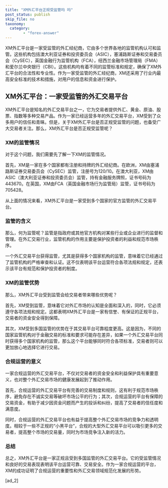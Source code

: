 ```yaml
---
title: "XM外汇平台正规受监管吗 吗"
post_status: publish
skip_file: no
taxonomy:
  category:
        - "forex-answer"
---
```


XM外汇平台是一家受监管的外汇经纪商，它由多个世界各地的监管机构认可和监管。这些机构包括澳大利亚证券和投资委员会（ASIC），塞浦路斯证券和交易委员会（CySEC），英国金融行为监管机构（FCA），纽西兰金融市场管理局（FMA）和爱尔兰中央银行（CBI）。这些机构均有着不同的监管标准和规定，确保了XM外汇平台的合法性和专业性。作为一家受监管的外汇经纪商，XM还采用了行业内最高安全标准的技术和措施，对用户的信息和资金进行保护。

## XM外汇平台：一家受监管的外汇交易平台

XM外汇平台是知名的外汇交易平台之一，它为交易者提供外汇、黄金、原油、股票、指数等多种交易产品。作为一家已经运营多年的外汇交易平台，XM受到了众多用户的信任和青睐。但是，关于XM外汇平台是否正规受监管的问题，也备受广大交易者关注。那么，XM外汇平台是否正规受监管呢？

### XM的监管情况

对于这个问题，我们需要先了解一下XM的监管情况。

首先，XM是一家在多个国家都有注册和持牌的外汇经纪商。在欧洲，XM由塞浦路斯证券交易委员会（CySEC）监管，注册号为120/10。在澳大利亚，XM由ASIC（澳大利亚证券和投资委员会）监管，持有金融服务牌照，证书号码为443670。在英国，XM由FCA（英国金融市场行为监管局）监管，证书号码为705428。

从上面的情况来看，XM外汇平台是一家受到多个国家的官方监管的外汇交易平台。

### 监管的含义

那么，何为监管呢？监管是指政府或其他官方机构对某些行业或企业进行的监督和管理。在外汇交易行业，监管机构的作用主要是保护投资者的利益和规范市场秩序。

一个外汇交易平台获得监管，尤其是获得多个国家机构的监管，意味着它已经通过了监管机构的严格审查和认证。这不仅表明该平台运营符合各项法规和规定，还表示该平台有规范和保护投资者的制度。

### XM的监管优势

那么，XM外汇平台受到监管会给交易者带来哪些优势呢？

首先，XM受到监管，意味着它对外汇市场的认知是全面和深入的，同时，它必须遵守各项法规和规定。这都表明XM外汇平台是一家有信誉、有保证的正规平台，交易者的资金安全得到保障。

其次，XM受到多国监管的优势在于其交易平台可靠程度更高。这是因为，不同的国家监管机构对于金融交易的标准和要求可能存在差异，如果一个外汇交易平台同时获得多个国家机构的监管，那么这个平台能够同时符合各项标准，交易者则可以更加放心地选择它进行交易。

### 合规运营的意义

一家合规运营的外汇交易平台，不仅对交易者的资金安全和利益保护具有重要意义，也对整个外汇交易市场的健康发展起到了推动作用。

首先，合规运营的外汇交易平台有完善的交易制度和规则，这有利于规范市场秩序，避免存在不诚实交易等破坏市场公平的行为；其次，合规运营的平台有保障的交易资金，有助于减少因资金问题而产生的投诉和纠纷，提高了交易者的信任度和满意度。

同时，合规运营的外汇交易平台也有益于提高整个外汇交易市场的竞争力和透明度。相较于一些不正规的“小黑平台”，合规的大型外汇交易平台可以吸引更多的交易者，提高整个市场的交易量，同时为市场竞争注入新的活力。

### 总结

总之，XM外汇平台是一家正规且受到多国监管的外汇交易平台。它的受监管情况和良好的交易表现表明该平台运营可靠、交易安全。作为一家合规运营的平台，XM的成功证明了合规运营的重要性和外汇交易领域规范化发展的形势。

\[ad\_2\]
